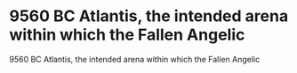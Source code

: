 # 9560 BC Atlantis, the intended arena within which the Fallen Angelic

9560 BC Atlantis, the intended arena within which the Fallen Angelic